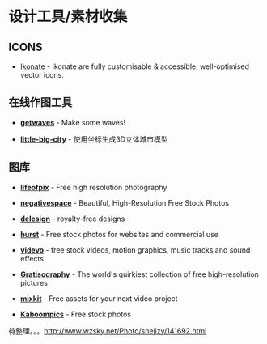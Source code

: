 # 设计工具/素材收集



## ICONS

- [Ikonate](https://ikonate.com/) - Ikonate are fully customisable & accessible, well-optimised vector icons.



## 在线作图工具

- [**getwaves**](https://getwaves.io/) - Make some waves!	

- [**little-big-city**](https://pissang.github.io/little-big-city/) - 使用坐标生成3D立体城市模型

  



## 图库

- **[lifeofpix](https://www.lifeofpix.com/)** - Free high resolution photography
- **[negativespace](https://negativespace.co/)** - Beautiful, High-Resolution Free Stock Photos

- [**delesign**](https://delesign.com/free-designs/) - royalty-free designs	
- [**burst**](https://burst.shopify.com/) - Free stock photos for websites and commercial use
- [**videvo**](https://www.videvo.net/) - free stock videos, motion graphics, music tracks and sound effects
- [**Gratisography**](https://gratisography.com/) - The world's quirkiest collection of free high-resolution pictures
- **[mixkit](https://mixkit.co/)** - Free assets for your next video project
- **[Kaboompics](https://kaboompics.com/)** - Free stock photos 



待整理。。。http://www.wzsky.net/Photo/shejizy/141692.html

